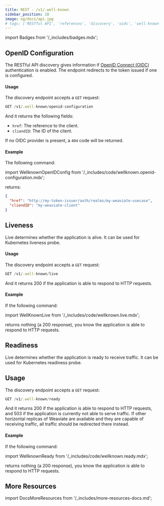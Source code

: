 ```yaml
---
title: REST - /v1/.well-known
sidebar_position: 18
image: og/docs/api.jpg
# tags: ['RESTful API', 'references', 'discovery', 'oidc', 'well-known']
---
```

import Badges from '/_includes/badges.mdx';

<Badges/>

## OpenID Configuration
The RESTful API discovery gives information if [OpenID Connect (OIDC)](/developers/weaviate/configuration/authentication.md) authentication is enabled. The endpoint redirects to the token issued if one is configured.

#### Usage

The discovery endpoint accepts a `GET` request:

```js
GET /v1/.well-known/openid-configuration
```

And it returns the following fields:
- `href`: The reference to the client.
- `cliendID`: The ID of the client.

If no OIDC provider is present, a `404` code will be returned.

#### Example
The following command:

import WellknownOpenIDConfig from '/_includes/code/wellknown.openid-configuration.mdx';

<WellknownOpenIDConfig/>

returns:

```json
{
  "href": "http://my-token-issuer/auth/realms/my-weaviate-usecase",
  "cliendID": "my-weaviate-client"
}
```

## Liveness

Live determines whether the application is alive. It can be used for Kubernetes liveness probe.

#### Usage

The discovery endpoint accepts a `GET` request:

```js
GET /v1/.well-known/live
```

And it returns 200 if the application is able to respond to HTTP requests.

#### Example
If the following command:

import WellKnownLive from '/_includes/code/wellknown.live.mdx';

<WellKnownLive/>

returns nothing (a 200 response), you know the application is able to respond to HTTP requests.

## Readiness

Live determines whether the application is ready to receive traffic. It can be used for Kubernetes readiness probe.

## Usage

The discovery endpoint accepts a `GET` request:

```js
GET /v1/.well-known/ready
```

And it returns 200 if the application is able to respond to HTTP requests, and 503 if the application is currently not able to serve traffic. If other horizontal replicas of Weaviate are available and they are capable of receiving traffic, all traffic should be redirected there instead.

#### Example
If the following command:

import WellknownReady from '/_includes/code/wellknown.ready.mdx';

<WellknownReady/>

returns nothing (a 200 response), you know the application is able to respond to HTTP requests.

## More Resources

import DocsMoreResources from '/_includes/more-resources-docs.md';

<DocsMoreResources />
